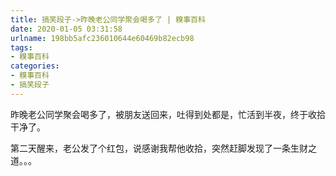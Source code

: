 ```yaml
---
title: 搞笑段子->昨晚老公同学聚会喝多了 | 糗事百科
date: 2020-01-05 03:31:58
urlname: 198bb5afc236010644e60469b82ecb98
tags: 
- 糗事百科
categories:
- 糗事百科
- 搞笑段子
---
```

昨晚老公同学聚会喝多了，被朋友送回来，吐得到处都是，忙活到半夜，终于收拾干净了。

第二天醒来，老公发了个红包，说感谢我帮他收拾，突然赶脚发现了一条生财之道。。。



